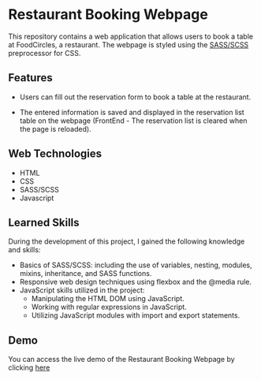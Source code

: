 # Restaurant Booking Webpage

This repository contains a web application that allows users to book a table at FoodCircles, a restaurant. The webpage is styled using the [SASS/SCSS](https://sass-lang.com/guide) preprocessor for CSS.

## Features

- Users can fill out the reservation form to book a table at the restaurant.

- The entered information is saved and displayed in the reservation list table on the webpage (FrontEnd - The reservation list is cleared when the page is reloaded).

## Web Technologies
- HTML
- CSS
- SASS/SCSS
- Javascript

## Learned Skills

During the development of this project, I gained the following knowledge and skills:

- Basics of SASS/SCSS: including the use of variables, nesting, modules, mixins, inheritance, and SASS functions.
- Responsive web design techniques using flexbox and the @media rule.
- JavaScript skills utilized in the project:
    - Manipulating the HTML DOM using JavaScript.
    - Working with regular expressions in JavaScript.
    - Utilizing JavaScript modules with import and export statements.

## Demo

You can access the live demo of the Restaurant Booking Webpage by clicking <a href="https://doananhtingithub40102.github.io/restaurant-booking-webpage/html/" target="_blank">here</a>
